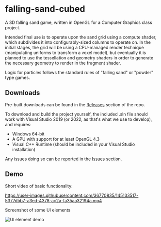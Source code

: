 # falling-sand-cubed
A 3D falling sand game, written in OpenGL for a Computer Graphics class project. 

Intended final use is to operate upon the sand grid using a compute shader, which subdivides it into configurably-sized columns to operate on. In the initial stages, the grid will be using a CPU-managed render technique (manipulating uniforms to transform a voxel model), but eventually it is planned to use the tessellation and geometry shaders in order to generate the necessary geometry to render in the fragment shader.

Logic for particles follows the standard rules of "falling sand" or "powder" type games.

## Downloads

Pre-built downloads can be found in the [Releases](https://github.com/d-mckee/falling-sand-cubed/releases) section of the repo.

To download and build the project yourself, the included .sln file should work with Visual Studio 2019 (or 2022, as that's what we use to develop), and requires:
- Windows 64-bit
- A GPU with support for at least OpenGL 4.3
- Visual C++ Runtime (should be included in your Visual Studio installation)

Any issues doing so can be reported in the [Issues](https://github.com/d-mckee/falling-sand-cubed/issues) section.

## Demo

Short video of basic functionality:

https://user-images.githubusercontent.com/36770835/145133517-5377dbb7-a3ed-4378-ac2a-fa35aa32194a.mp4

Screenshot of some UI elements

![UI element demo](https://user-images.githubusercontent.com/36770835/145133572-bcfefc5a-1248-4b32-8a80-35fa195a23aa.png)
